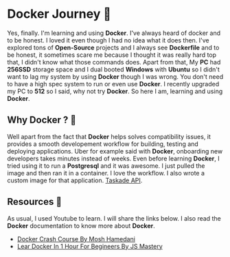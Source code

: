 # Docker Journey 🚀

Yes, finally. I'm learning and using **Docker**. I've always heard of docker and to be honest. I loved it even though I had no idea what it does then. I've explored tons of **Open-Source** projects and I always see **Dockerfile** and to be honest, it sometimes scare me because I thought it was really hard top that, I didn't know what those commands does. Apart from that, My **PC** had **256SSD** storage space and I dual booted **Windows** with **Ubuntu** so I didn't want to lag my system by using **Docker** though I was wrong. You don't need to have a high spec system to run or even use **Docker**. I recently upgraded my PC to **512** so I said, why not try **Docker**. So here I am, learning and using **Docker**.

## Why Docker ? 🤔

Well apart from the fact that **Docker** helps solves compatibility issues, it provides a smooth developement workflow for building, testing and deploying applications. Uber for example said with **Docker**, onboarding new developers takes minutes instead of weeks. Even before learning **Docker**, I tried using it to run a **Postgresql** and it was awesome. I just pulled the image and then ran it in a container. I love the workflow. I also wrote a custom image for that application. [Taskade API](https://github.com/adedoyin-emmanuel/taskade-api).

## Resources 🥄

As usual, I used Youtube to learn. I will share the links below. I also read the **Docker** documentation to know more about **Docker**.

- [Docker Crash Course By Mosh Hamedani](https://youtu.be/pTFZFxd4hOI?si=-TU9Ik8C-wRASHDq)
- [Lear Docker In 1 Hour For Begineers By JS Mastery](https://youtu.be/GFgJkfScVNU?si=BbhiK8clPwYylijm)
